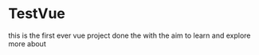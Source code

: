 # TestVue
this is the first ever vue project done the with the aim to learn and explore more about 
